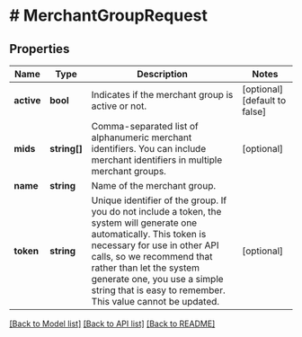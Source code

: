 # # MerchantGroupRequest

## Properties

Name | Type | Description | Notes
------------ | ------------- | ------------- | -------------
**active** | **bool** | Indicates if the merchant group is active or not. | [optional] [default to false]
**mids** | **string[]** | Comma-separated list of alphanumeric merchant identifiers. You can include merchant identifiers in multiple merchant groups. | [optional]
**name** | **string** | Name of the merchant group. |
**token** | **string** | Unique identifier of the group.  If you do not include a token, the system will generate one automatically. This token is necessary for use in other API calls, so we recommend that rather than let the system generate one, you use a simple string that is easy to remember. This value cannot be updated. | [optional]

[[Back to Model list]](../../README.md#models) [[Back to API list]](../../README.md#endpoints) [[Back to README]](../../README.md)
